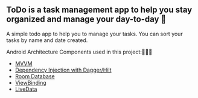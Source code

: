 ## ToDo is a task management app to help you stay organized and manage your day-to-day 📝

A simple todo app to help you to manage your tasks. You can sort your tasks by name and date created.




Android Architecture Components used in this project:👩🏻‍💻
* [MVVM](https://en.wikipedia.org/wiki/Model%E2%80%93view%E2%80%93viewmodel)
* [Dependency Injection with Dagger/Hilt](https://developer.android.com/training/dependency-injection/hilt-android)
* [Room Database](https://developer.android.com/jetpack/androidx/releases/room?gclid=CjwKCAjwvsqZBhAlEiwAqAHElakOH4izSxld1KxqU9AyiXWfcQwk7D30dOymuXsxfIB50wCppCCMPxoChYsQAvD_BwE&gclsrc=aw.ds)
* [ViewBinding](https://developer.android.com/topic/libraries/view-binding)
* [LiveData](https://developer.android.com/topic/libraries/architecture/livedata)


